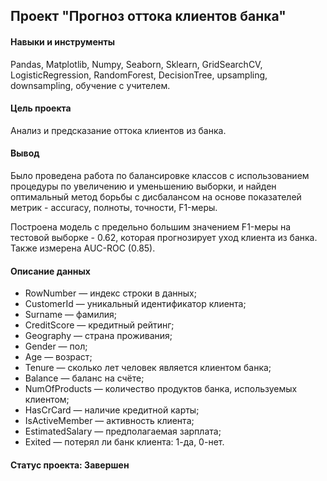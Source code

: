 ## Проект "Прогноз оттока клиентов банка"

#### Навыки и инструменты
Pandas, Matplotlib, Numpy, Seaborn, Sklearn, GridSearchCV, LogisticRegression, RandomForest, DecisionTree, upsampling, downsampling, обучение с учителем.
 
#### Цель проекта
Анализ и предсказание оттока клиентов из банка.
 
#### Вывод 
Было проведена работа по балансировке классов с использованием процедуры по увеличению и уменьшению выборки, 
и найден оптимальный метод борьбы с дисбалансом на основе показателей метрик - accuracy, полноты, точности, F1-меры.
 
Построена модель с предельно большим значением F1-меры на тестовой выборке - 0.62, которая прогнозирует уход клиента из банка. 
Также измерена AUC-ROC (0.85).

#### Описание данных

* RowNumber — индекс строки в данных;
* CustomerId — уникальный идентификатор клиента;
* Surname — фамилия;
* CreditScore — кредитный рейтинг;
* Geography — страна проживания;
* Gender — пол;
* Age — возраст;
* Tenure — сколько лет человек является клиентом банка;
* Balance — баланс на счёте;
* NumOfProducts — количество продуктов банка, используемых клиентом;
* HasCrCard — наличие кредитной карты;
* IsActiveMember — активность клиента;
* EstimatedSalary — предполагаемая зарплата;
* Exited — потерял ли банк клиента: 1-да, 0-нет.

#### Статус проекта: Завершен
